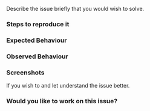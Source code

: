 Describe the issue briefly that you would wish to solve.

### Steps to reproduce it


### Expected Behaviour


### Observed Behaviour


### Screenshots 
If you wish to and let understand the issue better.


### Would you like to work on this issue?
